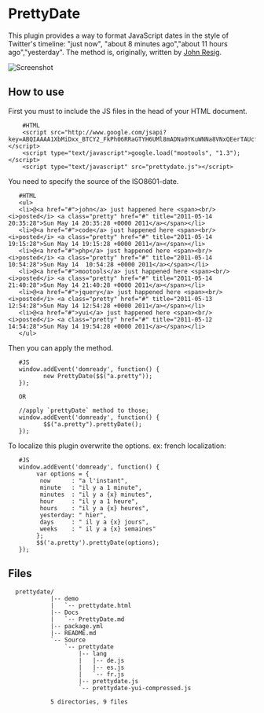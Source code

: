 PrettyDate
==========

This plugin provides a way to format JavaScript dates in the style of Twitter's timeline: 
"just now", "about 8 minutes ago","about 11 hours ago","yesterday". 
The method is, originally, written by [John Resig](http://ejohn.org/blog/javascript-pretty-date/).

![Screenshot](http://farm4.static.flickr.com/3229/5721430624_80ab38a116.jpg)

How to use
----------

First you must to include the JS files in the head of your HTML document.

        #HTML
        <script src="http://www.google.com/jsapi?key=ABQIAAAA1XbMiDxx_BTCY2_FkPh06RRaGTYH6UMl8mADNa0YKuWNNa8VNxQEerTAUcfkyrr6OwBovxn7TDAH5Q"></script>
        <script type="text/javascript">google.load("mootools", "1.3");</script>
        <script type="text/javascript" src="prettydate.js"></script>


You need to specify the source of the ISO8601-date.

       #HTML
       <ul>
       <li>@<a href="#">john</a> just happened here <span><br/><i>posted</i> <a class="pretty" href="#" title="2011-05-14 20:35:28">Sun May 14 20:35:28 +0000 2011</a></span></li>
       <li>@<a href="#">code</a> just happened here <span><br/><i>posted</i> <a class="pretty" href="#" title="2011-05-14 19:15:28">Sun May 14 19:15:28 +0000 2011</a></span></li>
       <li>@<a href="#">php</a> just happened here <span><br/><i>posted</i> <a class="pretty" href="#" title="2011-05-14 10:54:28">Sun May 14  10:54:28 +0000 2011</a></span></li>
       <li>@<a href="#">mootools</a> just happened here <span><br/><i>posted</i> <a class="pretty" href="#" title="2011-05-14 21:40:28">Sun May 14 21:40:28 +0000 2011</a></span></li>
       <li>@<a href="#">jquery</a> just happened here <span><br/><i>posted</i> <a class="pretty" href="#" title="2011-05-13 12:54:28">Sun May 14 12:54:28 +0000 2011</a></span></li>
       <li>@<a href="#">yui</a> just happened here <span><br/><i>posted</i> <a class="pretty" href="#" title="2011-05-12 14:54:28">Sun May 14 19:54:28 +0000 2011</a></span></li>
       </ul>

Then you can apply the method.

       #JS
       window.addEvent('domready', function() {
              new PrettyDate($$("a.pretty"));
       });

       OR

       //apply `prettyDate` method to those;
       window.addEvent('domready', function() {
              $$("a.pretty").prettyDate(); 
       });       

 
To localize this plugin overwrite the options. 
ex: french localization:

       #JS 
       window.addEvent('domready', function() {
            var options = {
             now      : "a l'instant",
             minute   : "il y a 1 minute",
             minutes  : "il y a {x} minutes",
             hour     : "il y a 1 heure",
             hours    : "il y a {x} heures",
             yesterday: " hier",
             days     : " il y a {x} jours",
             weeks    : " il y a {x} semaines"             
            };
            $$('a.pretty').prettyDate(options); 
       });

Files
-------------------------------------------------------------
	  prettydate/
				|-- demo
				|   `-- prettydate.html
				|-- Docs
				|   `-- PrettyDate.md
				|-- package.yml
				|-- README.md
				`-- Source
					`-- prettydate
						|-- lang
						|   |-- de.js
						|   |-- es.js
						|   `-- fr.js
						|-- prettydate.js
						`-- prettydate-yui-compressed.js

				5 directories, 9 files
